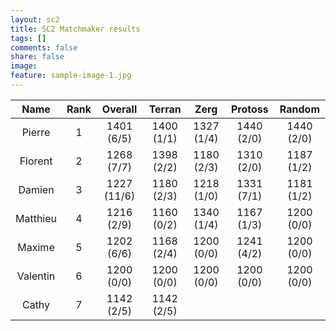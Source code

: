 ```yaml
---
layout: sc2
title: SC2 Matchmaker results 
tags: []
comments: false
share: false
image:
feature: sample-image-1.jpg
---
```


| Name     | Rank | Overall     | Terran     | Zerg       | Protoss    | Random     |
|:--------:|:----:|:-----------:|:----------:|:----------:|:----------:|:----------:|
| Pierre   | 1    | 1401 (6/5)  | 1400 (1/1) | 1327 (1/4) | 1440 (2/0) | 1440 (2/0) |
| Florent  | 2    | 1268 (7/7)  | 1398 (2/2) | 1180 (2/3) | 1310 (2/0) | 1187 (1/2) |
| Damien   | 3    | 1227 (11/6) | 1180 (2/3) | 1218 (1/0) | 1331 (7/1) | 1181 (1/2) |
| Matthieu | 4    | 1216 (2/9)  | 1160 (0/2) | 1340 (1/4) | 1167 (1/3) | 1200 (0/0) |
| Maxime   | 5    | 1202 (6/6)  | 1168 (2/4) | 1200 (0/0) | 1241 (4/2) | 1200 (0/0) |
| Valentin | 6    | 1200 (0/0)  | 1200 (0/0) | 1200 (0/0) | 1200 (0/0) | 1200 (0/0) |
| Cathy    | 7    | 1142 (2/5)  | 1142 (2/5) |            |            |            |
